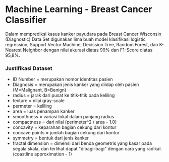 # Machine Learning - Breast Cancer Classifier
Dalam memprediksi kasus kanker payudara pada Breast Cancer Wisconsin (Diagnostic) Data Set digunakan lima buah model klasifikasi logistic regression, Support Vector Machine, Decission Tree, Random Forest, dan K-Nearest Neighbor dengan nilai akurasi diatas 99% dan F1-Score diatas 95,8%.

### Justifikasi Dataset
- ID Number = merupakan nomor identitas pasien
- Diagnosis = merupakan jenis kanker yang diidap oleh pasien (M=Malignant, B=Benign)
- radius = jarak dari pusat ke titik-titik pada keliling
- texture = nilai gray-scale
- permeter = keliling
- area = luas penampan kanker
- smoothness = variasi lokal dalam panjang radius
- compactness = dari nilai (perimeter^2 / area - 1.0)
- concavity = keparahan bagian cekung dari kontur
- concave points = jumlah bagian cekung dari kontur
- symmetry = bentuk dari jenis kanker
- fractal dimension = dimensi dari benda geometris yang kasar pada segala skala, dan terlihat dapat "dibagi-bagi" dengan cara yang radikal. (coastline approximation - 1)
